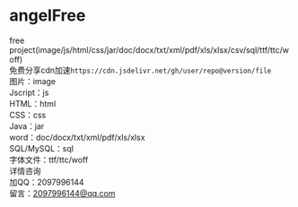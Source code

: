 # angelFree
free project(image/js/html/css/jar/doc/docx/txt/xml/pdf/xls/xlsx/csv/sql/ttf/ttc/woff)</br>
免费分享cdn加速`https://cdn.jsdelivr.net/gh/user/repo@version/file`</br>
图片：image</br>
Jscript：js</br>
HTML：html</br>
CSS：css</br>
Java：jar</br>
word：doc/docx/txt/xml/pdf/xls/xlsx</br>
SQL/MySQL：sql</br>
字体文件：ttf/ttc/woff</br>
详情咨询</br>
加QQ：2097996144</br>
留言：2097996144@qq.com
